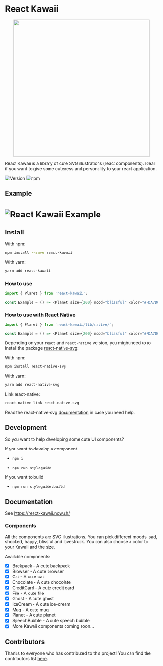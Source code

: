 # React Kawaii

<div align="center" markdown="1">
  <img src="https://raw.githubusercontent.com/miukimiu/react-kawaii/master/docs/images/react-kawaii-logo%402x.png" width="450">
</div>

React Kawaii is a library of cute SVG illustrations (react components). Ideal if you want to give some cuteness and personality to your react application.

[![Version](https://img.shields.io/npm/v/react-kawaii.svg?style=flat-square)](https://www.npmjs.com/package/react-kawaii)
![npm](https://img.shields.io/npm/dt/react-kawaii.svg)

## Example

# ![React Kawaii Example](https://github.com/miukimiu/react-kawaii/blob/master/docs/images/react-kawaii-example.gif?raw=true)

## Install

With npm:

```sh
npm install --save react-kawaii
```

With yarn:

```sh
yarn add react-kawaii
```

### How to use

```javascript
import { Planet } from 'react-kawaii';

const Example = () => <Planet size={200} mood="blissful" color="#FDA7DC" />;
```

### How to use with React Native

```javascript
import { Planet } from 'react-kawaii/lib/native/';

const Example = () => <Planet size={200} mood="blissful" color="#FDA7DC" />;
```

Depending on your `react` and `react-native` version, you might need to to install the package
[react-native-svg](https://github.com/react-native-community/react-native-svg):

With npm:

```sh
npm install react-native-svg
```

With yarn:

```sh
yarn add react-native-svg
```

Link react-native:

```sh
react-native link react-native-svg
```

Read the react-native-svg [documentation](https://github.com/react-native-community/react-native-svg) in case you need help.

## Development

So you want to help developing some cute UI components?

If you want to develop a component

- `npm i`

- `npm run styleguide`

If you want to build

- `npm run styleguide:build`

## Documentation

See https://react-kawaii.now.sh/

### Components

All the components are SVG illustrations. You can pick different moods: sad, shocked, happy, blissful and lovestruck. You can also choose a color to your Kawaii and the size.

Available components:

- [x] Backpack - A cute backpack
- [x] Browser - A cute browser
- [x] Cat - A cute cat
- [x] Chocolate - A cute chocolate
- [x] CreditCard - A cute credit card
- [x] File - A cute file
- [x] Ghost - A cute ghost
- [x] IceCream - A cute ice-cream
- [x] Mug - A cute mug
- [x] Planet - A cute planet
- [x] SpeechBubble - A cute speech bubble
- [x] More Kawaii components coming soon...

## Contributors

Thanks to everyone who has contributed to this project! You can find the contributors list [here](https://github.com/miukimiu/react-kawaii/graphs/contributors).
